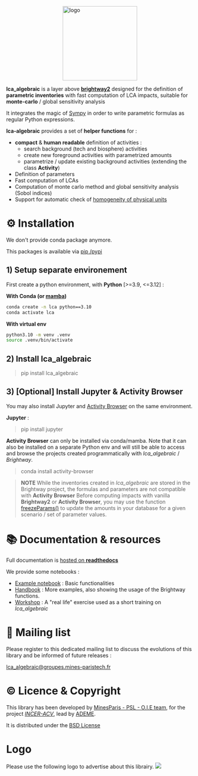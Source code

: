 

<img src="./doc/source/_static/img/logo_lca_algebraic.png" alt="logo" width="200" style="margin:auto;display:block"/>


**lca_algebraic** is a layer above [**brightway2**](https://brightway.dev/) designed for the definition of **parametric inventories** 
with fast computation of LCA impacts, suitable for **monte-carlo** / global sensitivity analysis 

It integrates the magic of [Sympy](https://www.sympy.org/en/index.html) in order to write parametric formulas as regular Python expressions.

**lca-algebraic** provides a set of **helper functions** for : 
* **compact** & **human readable** definition of activities :  
    * search background (tech and biosphere) activities 
    * create new foreground activities with parametrized amounts
    * parametrize / update existing background activities (extending the class **Activity**)
* Definition of parameters
* Fast computation of LCAs
* Computation of monte carlo method and global sensitivity analysis (Sobol indices) 
* Support for automatic check of [homogeneity of physical units](https://lca-algebraic.readthedocs.io/en/stable/api/units.html)

# ⚙ Installation

We don't provide conda package anymore.

This packages is available via [pip /pypi](https://pypi.org/project/lca-algebraic/)

## 1) Setup separate environement

First create a python environment, with **Python** [>=3.9, <=3.12] :

**With Conda (or [mamba](https://mamba.readthedocs.io/en/latest/index.html))**

```bash
conda create -n lca python==3.10
conda activate lca
```

**With virtual env**

```bash
python3.10 -m venv .venv
source .venv/bin/activate
```

## 2) Install lca_algebraic

> pip install lca_algebraic 

## 3) [Optional] Install Jupyter & Activity Browser 

You may also install Jupyter and [Activity Browser](https://github.com/LCA-ActivityBrowser/activity-browser) on the same 
environment.

**Jupyter** :
> pip  install jupyter

**Activity Browser** can only be installed via conda/mamba. Note that it can also be installed on a separate Python env and will 
still be able to access and browse the projects created programmatically with *lca_algebraic* / *Brightway*.  
> conda install activity-browser

> **NOTE**
> While the inventories created in *lca_algebraic* are stored in the Brightway project, 
> the formulas and parameters are not compatible with **Activity Browser**
> Before computing impacts with vanilla **Brightway2** or **Activity Browser**, 
> you may use the function [freezeParams()](https://lca-algebraic.readthedocs.io/en/stable/api/parameters.html#lca_algebraic.freezeParams) 
> to update the amounts in your database for a given scenario / set of parameter values.     




# 📚 Documentation & resources

Full documentation is [hosted on **readthedocs**](https://lca-algebraic.readthedocs.io/)

We provide some notebooks :
* [Example notebook](./notebooks/example-notebook.ipynb) : Basic functionalities  
* [Handbook](./notebooks/handbook.ipynb) : More examples, also showing the usage of the Brightway functions.
* [Workshop](https://git.sophia.mines-paristech.fr/oie/lca-algebraic-workshop) :
  A "real life" exercise used as a short training on *lca_algebraic*

# 📧 Mailing list

Please register to this dedicated mailing list to discuss the evolutions of this library and be informed of future releases :

[lca_algebraic@groupes.mines-paristech.fr](https://groupes.minesparis.psl.eu/wws/subscribe/lca_algebraic)


# © Licence & Copyright

This library has been developed by [MinesParis - PSL - O.I.E team](https://www.oie.minesparis.psl.eu/), for the project [*INCER-ACV*](https://librairie.ademe.fr/energies-renouvelables-reseaux-et-stockage/4448-incer-acv.html), 
lead by [ADEME](https://www.ademe.fr/). 

It is distributed under the [BSD License](./LICENSE)

# Logo

Please use the following logo to advertise about this librairy.
![](./doc/source/_static/img/logo_lca_algebraic.png)
